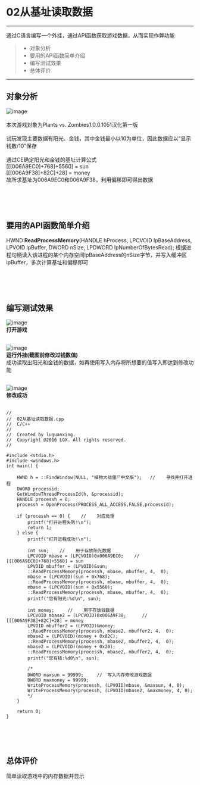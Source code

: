 # 02从基址读取数据

------

通过C语言编写一个外挂，通过API函数获取游戏数据，从而实现作弊功能 

> * 对象分析
> * 要用的API函数简单介绍
> * 编写测试效果
> * 总体评价


------

## 对象分析
![image](https://github.com/luguanxing/Cheating-Plugin-Program/blob/master/02%E4%BB%8E%E5%9F%BA%E5%9D%80%E8%AF%BB%E5%8F%96%E6%95%B0%E6%8D%AE/pictures/0.jpg?raw=true)<br>
<br>
本次游戏对象为Plants vs. Zombies1.0.0.1051汉化第一版<br><br>
试玩发现主要数据有阳光、金钱，其中金钱最小以10为单位，因此数据应以“显示钱数/10”保存<br><br>
通过CE确定阳光和金钱的基址计算公式<br>
[[[006A9EC0]+768]+5560] = sun<br>
[[[006A9F38]+82C]+28] = money<br>
故所求基址为006A9EC0和006A9F38，利用偏移即可得出数据
<br><br><br><br><br>


## 要用的API函数简单介绍
HWND **ReadProcessMemory**(HANDLE hProcess, LPCVOID lpBaseAddress, LPVOID lpBuffer, DWORD nSize, LPDWORD lpNumberOfBytesRead);
根据进程句柄读入该进程的某个内存空间lpBaseAddress的nSize字节，并写入缓冲区lpBuffer，多次计算基址和偏移即可
<br><br><br><br><br>


## 编写测试效果

![image](https://github.com/luguanxing/Cheating-Plugin-Program/blob/master/02%E4%BB%8E%E5%9F%BA%E5%9D%80%E8%AF%BB%E5%8F%96%E6%95%B0%E6%8D%AE/pictures/01.jpg?raw=true)<br>
**打开游戏**<br><br>


![image](https://github.com/luguanxing/Cheating-Plugin-Program/blob/master/02%E4%BB%8E%E5%9F%BA%E5%9D%80%E8%AF%BB%E5%8F%96%E6%95%B0%E6%8D%AE/pictures/02.jpg?raw=true)<br>
**运行外挂(截图前修改过钱数值)**<br>
成功读取出阳光和金钱的数据，如再使用写入内存将所想要的值写入即达到修改功能
<br><br>


![image](https://github.com/luguanxing/Cheating-Plugin-Program/blob/master/02%E4%BB%8E%E5%9F%BA%E5%9D%80%E8%AF%BB%E5%8F%96%E6%95%B0%E6%8D%AE/pictures/03.jpg?raw=true)<br>
**修改成功**<br><br>
```
//
//  02从基址读取数据.cpp
//  C/C++
//
//  Created by luguanxing.
//  Copyright @2016 LGX. All rights reserved.
//

#include <stdio.h>
#include <windows.h>
int main() {
	
	HWND h = ::FindWindow(NULL, "植物大战僵尸中文版");   //	  寻找并打开进程
	DWORD processid;
	GetWindowThreadProcessId(h, &processid);
	HANDLE processh = 0;
	processh = OpenProcess(PROCESS_ALL_ACCESS,FALSE,processid);
	
	if (processh == 0) { 	//    对应处理
        printf("打开进程失败!\n");
        return 1;
	} else {
		printf("打开进程成功!\n");
		
		int sun;    //	  用于存放阳光数据
		LPCVOID mbase = (LPCVOID)0x006A9EC0;	//    [[[006A9EC0]+768]+5560] = sun
		LPVOID mbuffer = (LPVOID)&sun;
		::ReadProcessMemory(processh, mbase, mbuffer, 4,  0);
		mbase = (LPCVOID)(sun + 0x768);
		::ReadProcessMemory(processh, mbase, mbuffer, 4,  0);
		mbase = (LPCVOID)(sun + 0x5560);
		::ReadProcessMemory(processh, mbase, mbuffer, 4,  0);
		printf("您有阳光:%d\n", sun);

		int money;     //    用于存放钱数据
		LPCVOID mbase2 = (LPCVOID)0x006A9F38;      //    [[[006A9F38]+82C]+28] = money
		LPVOID mbuffer2 = (LPVOID)&money;
		::ReadProcessMemory(processh, mbase2, mbuffer2, 4,  0);
		mbase2 = (LPCVOID)(money + 0x82C);
		::ReadProcessMemory(processh, mbase2, mbuffer2, 4,  0);
		mbase2 = (LPCVOID)(money + 0x28);
		::ReadProcessMemory(processh, mbase2, mbuffer2, 4,  0);
		printf("您有钱:%d0\n", sun);
	
		/*
		DWORD maxsun = 99999;	  //  写入内存修改游戏数据
        DWORD maxmoney = 99999;
		WriteProcessMemory(processh, (LPVOID)mbase, &maxsun, 4, 0);
        WriteProcessMemory(processh, (LPVOID)mbase2, &maxmoney, 4, 0);
		*/
	}
	
	return 0;
}

```
<br><br><br>



## 总体评价

简单读取游戏中的内存数据并显示



